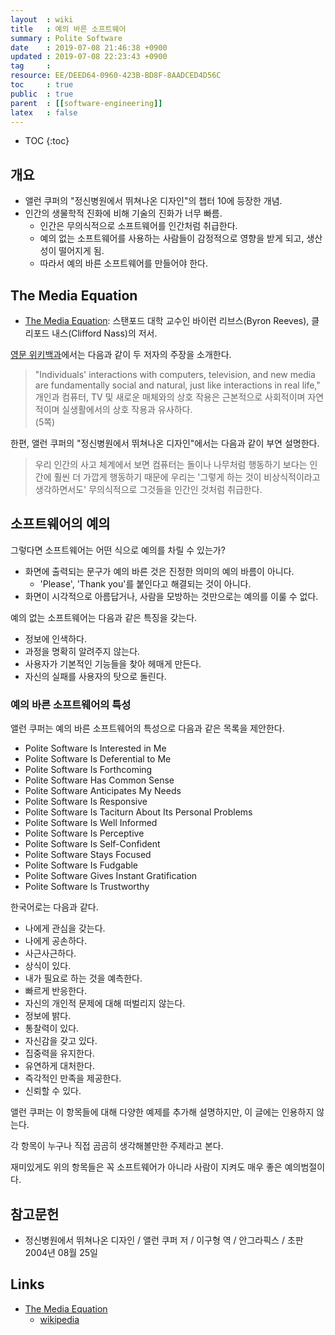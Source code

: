 ```yaml
---
layout  : wiki
title   : 예의 바른 소프트웨어
summary : Polite Software
date    : 2019-07-08 21:46:38 +0900
updated : 2019-07-08 22:23:43 +0900
tag     : 
resource: EE/DEED64-0960-423B-BD8F-8AADCED4D56C
toc     : true
public  : true
parent  : [[software-engineering]]
latex   : false
---
```

* TOC
{:toc}

## 개요

* 앨런 쿠퍼의 "정신병원에서 뛰쳐나온 디자인"의 챕터 10에 등장한 개념.
* 인간의 생물학적 진화에 비해 기술의 진화가 너무 빠름.
    * 인간은 무의식적으로 소프트웨어를 인간처럼 취급한다.
    * 예의 없는 소프트웨어를 사용하는 사람들이 감정적으로 영향을 받게 되고, 생산성이 떨어지게 됨.
    * 따라서 예의 바른 소프트웨어를 만들어야 한다.

## The Media Equation

* [The Media Equation][MEDIA-EQ-BOOK]: 스탠포드 대학 교수인 바이런 리브스(Byron Reeves), 클리포드 내스(Clifford Nass)의 저서.

[영문 위키백과][MEDIA-EQ-WIKI]에서는 다음과 같이 두 저자의 주장을 소개한다.

> "Individuals' interactions with computers, television, and new media are fundamentally social and natural, just like interactions in real life,"  
개인과 컴퓨터, TV 및 새로운 매체와의 상호 작용은 근본적으로 사회적이며 자연적이며 실생활에서의 상호 작용과 유사하다.  
(5쪽)

한편, 앨런 쿠퍼의 "정신병원에서 뛰쳐나온 디자인"에서는 다음과 같이 부연 설명한다.

> 우리 인간의 사고 체계에서 보면 컴퓨터는 돌이나 나무처럼 행동하기 보다는 인간에 훨씬 더 가깝게 행동하기 때문에
우리는 '그렇게 하는 것이 비상식적이라고 생각하면서도' 무의식적으로 그것들을 인간인 것처럼 취급한다.

## 소프트웨어의 예의

그렇다면 소프트웨어는 어떤 식으로 예의를 차릴 수 있는가?

* 화면에 출력되는 문구가 예의 바른 것은 진정한 의미의 예의 바름이 아니다.
    * 'Please', 'Thank you'를 붙인다고 해결되는 것이 아니다.
* 화면이 시각적으로 아름답거나, 사람을 모방하는 것만으로는 예의를 이룰 수 없다.

예의 없는 소프트웨어는 다음과 같은 특징을 갖는다.

* 정보에 인색하다.
* 과정을 명확히 알려주지 않는다.
* 사용자가 기본적인 기능들을 찾아 헤매게 만든다.
* 자신의 실패를 사용자의 탓으로 돌린다.

### 예의 바른 소프트웨어의 특성

앨런 쿠퍼는 예의 바른 소프트웨어의 특성으로 다음과 같은 목록을 제안한다.

>
* Polite Software Is Interested in Me
* Polite Software Is Deferential to Me
* Polite Software Is Forthcoming
* Polite Software Has Common Sense
* Polite Software Anticipates My Needs
* Polite Software Is Responsive
* Polite Software Is Taciturn About Its Personal Problems
* Polite Software Is Well Informed
* Polite Software Is Perceptive
* Polite Software Is Self-Confident
* Polite Software Stays Focused
* Polite Software Is Fudgable
* Polite Software Gives Instant Gratification
* Polite Software Is Trustworthy

한국어로는 다음과 같다.

>
* 나에게 관심을 갖는다.
* 나에게 공손하다.
* 사근사근하다.
* 상식이 있다.
* 내가 필요로 하는 것을 예측한다.
* 빠르게 반응한다.
* 자신의 개인적 문제에 대해 떠벌리지 않는다.
* 정보에 밝다.
* 통찰력이 있다.
* 자신감을 갖고 있다.
* 집중력을 유지한다.
* 유연하게 대처한다.
* 즉각적인 만족을 제공한다.
* 신뢰할 수 있다.

앨런 쿠퍼는 이 항목들에 대해 다양한 예제를 추가해 설명하지만, 이 글에는 인용하지 않는다.

각 항목이 누구나 직접 곰곰히 생각해볼만한 주제라고 본다.

재미있게도 위의 항목들은 꼭 소프트웨어가 아니라 사람이 지켜도 매우 좋은 예의범절이다.


## 참고문헌

* 정신병원에서 뛰쳐나온 디자인 / 앨런 쿠퍼 저 / 이구형 역 / 안그라픽스 / 초판 2004년 08월 25일

## Links

* [The Media Equation][MEDIA-EQ-BOOK]
    * [wikipedia][MEDIA-EQ-WIKI]


[MEDIA-EQ-BOOK]: https://web.stanford.edu/group/cslipublications/cslipublications/site/1575860538.shtml
[MEDIA-EQ-WIKI]: https://en.wikipedia.org/wiki/The_Media_Equation
